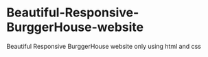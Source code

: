 # Beautiful-Responsive-BurggerHouse-website
Beautiful Responsive BurggerHouse website only using html and css

